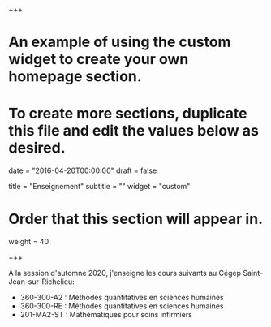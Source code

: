 +++
  # An example of using the custom widget to create your own homepage section.
  # To create more sections, duplicate this file and edit the values below as desired.
  
  date = "2016-04-20T00:00:00"
  draft = false
  
  title = "Enseignement"
  subtitle = ""
  widget = "custom"
  
  # Order that this section will appear in.
  weight = 40
  
+++

À la session d'automne 2020, j'enseigne les cours suivants au Cégep Saint-Jean-sur-Richelieu:

- 360-300-A2 : Méthodes quantitatives en sciences humaines
- 360-300-RE : Méthodes quantitatives en sciences humaines
- 201-MA2-ST : Mathématiques pour soins infirmiers
